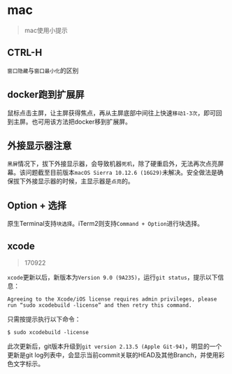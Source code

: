 # mac

> mac使用小提示

## CTRL-H

`窗口隐藏`与`窗口最小化`的区别


## docker跑到扩展屏

鼠标点击主屏，让主屏获得焦点，再从主屏底部中间往上快速`移动1-3次`，即可回到主屏。也可用该方法把docker移到扩展屏。


## 外接显示器注意

`黑屏`情况下，拔下外接显示器，会导致机器`死机`，除了硬重启外，无法再次点亮屏幕。该问题截至目前版本`macOS Sierra 10.12.6 (16G29)`未解决。安全做法是确保拔下外接显示器的时候，主显示器是`点亮`的。


## Option + 选择

原生Terminal支持`块选择`。iTerm2则支持`Command + Option`进行块选择。

## xcode

> 170922

`xcode`更新以后，新版本为`Version 9.0 (9A235)`，运行`git status`，提示以下信息：

    Agreeing to the Xcode/iOS license requires admin privileges, please 
    run “sudo xcodebuild -license” and then retry this command.

只需按提示执行以下命令：

    $ sudo xcodebuild -license

此次更新后，git版本升级到`git version 2.13.5 (Apple Git-94)`，明显的一个更新是git log列表中，会显示当前commit关联的HEAD及其他Branch，并使用彩色文字标示。
